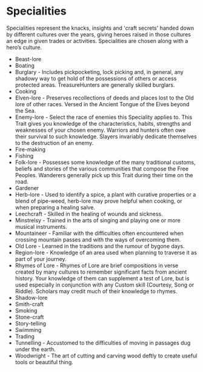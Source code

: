 # Specialities

Specialities represent the knacks, insights and 'craft secrets' handed down by different cultures over the years, giving heroes raised in those cultures an edge in given trades or activities.  Specialities are chosen along with a hero’s culture.

* Beast-lore
* Boating
* Burglary - Includes pickpocketing, lock picking and, in general, any shadowy way to get hold of the possessions of others or access protected areas. TreasureHunters are generally skilled burglars.
* Cooking
* Elven-lore - Preserves recollections of deeds and places lost to the Old lore of other races. Versed in the Ancient Tongue of the Elves beyond the Sea.
* Enemy-lore - Select the race of enemies this Speciality applies to. This Trait gives you knowledge of the characteristics, habits, strengths and weaknesses of your chosen enemy. Warriors and hunters often owe their survival to such knowledge. Slayers invariably dedicate themselves to the destruction of an enemy.
* Fire-making
* Fishing
* Folk-lore - Possesses some knowledge of the many traditional customs, beliefs and stories of the various communities that compose the Free Peoples.  Wanderers generally pick up this Trait during their time on the road. 
* Gardener
* Herb-lore - Used to identify a spice, a plant with curative properties or a blend of pipe-weed, herb-lore may prove helpful when cooking, or when preparing a healing salve. 
* Leechcraft - Skilled in the healing of wounds and sickness.
* Minstrelsy - Trained in the arts of singing and playing one or more musical instruments.
* Mountaineer - Familiar with the difficulties often encountered when crossing mountain passes and with the ways of overcoming them.
* Old Lore - Learned in the traditions and the rumour of bygone days.
* Region-lore - Knowledge of an area used when planning to traverse it as part of your journey.
* Rhymes of Lore - Rhymes of Lore are brief compositions in verse created by many cultures to remember significant facts from ancient history. Your knowledge of them can supplement a test of Lore, but is used especially in conjunction with any Custom skill (Courtesy, Song or Riddle). Scholars may credit much of their knowledge to rhymes.
* Shadow-lore
* Smith-craft
* Smoking
* Stone-craft
* Story-telling
* Swimming
* Trading
* Tunnelling - Accustomed to the difficulties of moving in passages dug under the earth.
* Woodwright - The art of cutting and carving wood deftly to create useful tools or beautiful thing.
